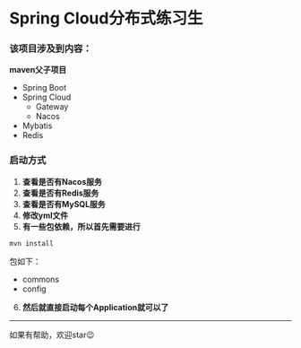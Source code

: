 # Spring Cloud分布式练习生

### 该项目涉及到内容：

**maven父子项目**

* Spring Boot
* Spring Cloud
  - Gateway
  - Nacos
* Mybatis
* Redis

### 启动方式

1. **查看是否有Nacos服务**
2. **查看是否有Redis服务**
3. **查看是否有MySQL服务**
4. **修改yml文件**
5. **有一些包依赖，所以首先需要进行**

```shell
mvn install
```

包如下：

* commons
* config

6. **然后就直接启动每个Application就可以了**



---

如果有帮助，欢迎star😉



